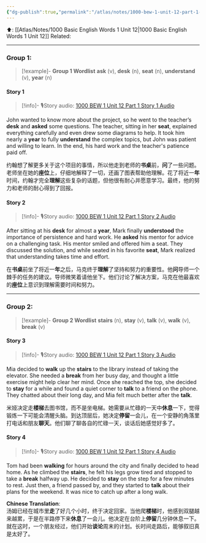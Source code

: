 ```yaml
---
{"dg-publish":true,"permalink":"/atlas/notes/1000-bew-1-unit-12-part-1-stories/","noteIcon":""}
---
```


⬆️: [[Atlas/Notes/1000 Basic English Words 1 Unit 12\|1000 Basic English Words 1 Unit 12]]
Related: 

---

### Group 1:

> [!example]- **Group 1 Wordlist**
> **ask** (v), **desk** (n), **seat** (n), **understand** (v), **year** (n)

#### Story 1 

> [!info]- 🎙️Story audio: [1000 BEW 1 Unit 12 Part 1 Story 1 Audio](https://drive.google.com/file/d/1WLO8zTYpp23foyNwDy-N90_fn9M11pyN/view?usp=drive_link)

John wanted to know more about the project, so he went to the teacher’s **desk** and **asked** some questions. The teacher, sitting in her **seat**, explained everything carefully and even drew some diagrams to help. It took him nearly a **year** to fully **understand** the complex topics, but John was patient and willing to learn. In the end, his hard work and the teacher's patience paid off.

约翰想了解更多关于这个项目的事情，所以他走到老师的**书桌**前，**问**了一些问题。老师坐在她的**座位**上，仔细地解释了一切，还画了图表帮助他理解。花了将近一**年**时间，约翰才完全**理解**这些复杂的话题，但他很有耐心并愿意学习。最终，他的努力和老师的耐心得到了回报。

#### Story 2

> [!info]- 🎙️Story audio: [1000 BEW 1 Unit 12 Part 1 Story 2 Audio](https://drive.google.com/file/d/1vUt7cyg6R9nUgCTSWSg_2Wz9xe2HAP_5/view?usp=drive_link)

After sitting at his **desk** for almost a **year**, Mark finally **understood** the importance of persistence and hard work. He **asked** his mentor for advice on a challenging task. His mentor smiled and offered him a seat. They discussed the solution, and while seated in his favorite **seat**, Mark realized that understanding takes time and effort.

在**书桌**前坐了将近一**年**之后，马克终于**理解**了坚持和努力的重要性。他**问**导师一个棘手的任务的建议。导师微笑着请他坐下。他们讨论了解决方案，马克在他最喜欢的**座位**上意识到理解需要时间和努力。

---

### Group 2:

> [!example]- **Group 2 Wordlist**
> **stairs** (n), **stay** (v), **talk** (v), **walk** (v), **break** (v)

#### Story 3

> [!info]- 🎙️Story audio: [1000 BEW 1 Unit 12 Part 1 Story 3 Audio](https://drive.google.com/file/d/1cNNJk5l-v01-U5bR7IwFNrzcO3acEomz/view?usp=drive_link)

Mia decided to **walk** up the **stairs** to the library instead of taking the elevator. She needed a **break** from her busy day, and thought a little exercise might help clear her mind. Once she reached the top, she decided to **stay** for a while and found a quiet corner to **talk** to a friend on the phone. They chatted about their long day, and Mia felt much better after the **talk**.

米娅决定走**楼梯**去图书馆，而不是坐电梯。她需要从忙碌的一天中**休息**一下，觉得锻炼一下可能会清醒头脑。到达顶层后，她决定**停留**一会儿，在一个安静的角落里打电话和朋友**聊天**。他们聊了聊各自的忙碌一天，谈话后她感觉好多了。

#### Story 4

> [!info]- 🎙️Story audio: [1000 BEW 1 Unit 12 Part 1 Story 4 Audio](https://drive.google.com/file/d/1d92SARGOvvmILz0X_s-mrrZ51tVbaMYS/view?usp=drive_link)

Tom had been **walking** for hours around the city and finally decided to head home. As he climbed the **stairs**, he felt his legs grow tired and stopped to take a **break** halfway up. He decided to **stay** on the step for a few minutes to rest. Just then, a friend passed by, and they started to **talk** about their plans for the weekend. It was nice to catch up after a long walk.

**Chinese Translation**:  
汤姆已经在城市里**走**了好几个小时，终于决定回家。当他爬**楼梯**时，他感到双腿越来越累，于是在半路停下来**休息**了一会儿。他决定在台阶上**停留**几分钟休息一下。就在这时，一个朋友经过，他们开始**谈论**周末的计划。长时间走路后，能够叙旧真是太好了。